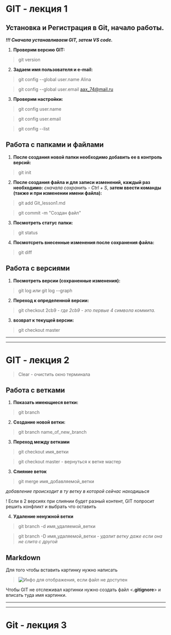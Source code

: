 # GIT - лекция 1

## Установка и Регистрация в Git, начало работы.

***!!! Сначала устанавливаем GIT, затем VS code.***

1. **Проверим версию GIT:**  

> git version

2. **Задаем имя пользователя и e-mail:**
 
> git config --global user.name Alina

> git config --global user.email aax_74@mail.ru

3. **Проверим настройки:**

>git config user.name

>git config user.email

>git config --list

## Работа с папками и файлами

1. **После создания новой папки необходимо добавить ее в контроль версий:**

>git init

2. **После создания файла и для записи изменений, каждый раз необходимо:** *сначала сохранить - Ctrl + S*, **затем ввести команды (также и при изменении имени файла):**

>git add Git_lesson1.md

>git commit -m "Создан файл"

3. **Посмотреть статус папки:**

>git status

4. **Посмотсреть внесенные изменения после сохранения файла:**

>git diff

## Работа с версиями

1. **Посмотреть версии (сохраненные изменения):**

>git log *или* git log --graph

2. **Переход к определенной версии:**

>git checkout 2cb9 - *где 2cb9 - это первые 4 символа коммита.*

3. **возврат к текущей версии:**

>git checkout master


---
---
# GIT - лекция 2

>Clear - очистить окно терминала

## Работа с ветками

1. **Показать имеющиеся ветки:**

>git branch

2. **Создание новой ветки:**

>git branch name_of_new_branch

3. **Переход между ветками**
>git checkout имя_ветки

>git checkout master  -  вернуться к ветке мастер


3. **Слияние веток**
>git merge имя_добавляемой_ветки

*добавление происходит в ту ветку в которой сейчас находишься*

! Если в 2 версиях при слиянии будет разный контент, GIT попросит решить конфликт и выбрать что оставить

4. **Удаление ненужной ветки**
>git branch -d имя_удаляемой_ветки

>git branch -D имя_удаляемой_ветки 
*- удалит ветку даже если она не слита с другой*

## Markdown

Для того чтобы вставить картинку нужно написать
>![Инфо для отображения, если файл не доступен](имя_файлаю.jpg)

Чтобы GIT не отслеживал картинки нужно создать файл <**.gitignore**> и вписать туда имя картинки.

---
---
# Git - лекция 3

